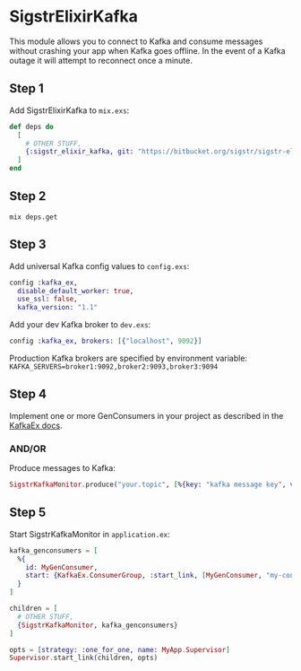 # SigstrElixirKafka

This module allows you to connect to Kafka and consume messages without crashing your app when Kafka goes offline. In the event of a Kafka outage it will attempt to reconnect once a minute.

## Step 1

Add SigstrElixirKafka to `mix.exs`:

```elixir
def deps do
  [
    # OTHER STUFF,
    {:sigstr_elixir_kafka, git: "https://bitbucket.org/sigstr/sigstr-elixir-kafka.git"}
  ]
end
```

## Step 2

`mix deps.get`

## Step 3

Add universal Kafka config values to `config.exs`:

```elixir
config :kafka_ex,
  disable_default_worker: true,
  use_ssl: false,
  kafka_version: "1.1"
```

Add your dev Kafka broker to `dev.exs`:

```elixir
config :kafka_ex, brokers: [{"localhost", 9092}]
```

Production Kafka brokers are specified by environment variable:
`KAFKA_SERVERS=broker1:9092,broker2:9093,broker3:9094`

## Step 4

Implement one or more GenConsumers in your project as described in the [KafkaEx docs](https://hexdocs.pm/kafka_ex/KafkaEx.GenConsumer.html#content).

### AND/OR

Produce messages to Kafka:

```elixir
SigstrKafkaMonitor.produce("your.topic", [%{key: "kafka message key", value: "kafka message payload"}])
```

## Step 5

Start SigstrKafkaMonitor in `application.ex`:

```elixir
kafka_genconsumers = [
  %{
    id: MyGenConsumer,
    start: {KafkaEx.ConsumerGroup, :start_link, [MyGenConsumer, "my-consumer-group", ["my-topic"]]}
  }
]

children = [
  # OTHER STUFF,
  {SigstrKafkaMonitor, kafka_genconsumers}
]

opts = [strategy: :one_for_one, name: MyApp.Supervisor]
Supervisor.start_link(children, opts)
```